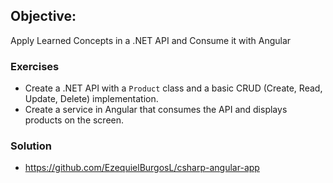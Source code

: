 ## Objective:
Apply Learned Concepts in a .NET API and Consume it with Angular  

### Exercises  
- Create a .NET API with a `Product` class and a basic CRUD (Create, Read, Update, Delete) implementation.  
- Create a service in Angular that consumes the API and displays products on the screen.  

### Solution
- https://github.com/EzequielBurgosL/csharp-angular-app
